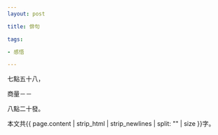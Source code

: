 ```yaml
---
layout: post

title: 俳句

tags:

- 感悟

---
```


七點五十八，

商量－－

八點二十發。

本文共{{ page.content | strip_html | strip_newlines | split: "" | size }}字。

